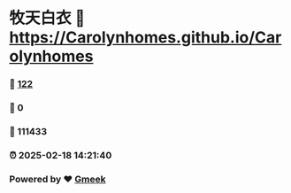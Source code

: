 # 牧天白衣 :link: https://Carolynhomes.github.io/Carolynhomes 
### :page_facing_up: [122](https://Carolynhomes.github.io/Carolynhomes/tag.html) 
### :speech_balloon: 0 
### :hibiscus: 111433 
### :alarm_clock: 2025-02-18 14:21:40 
### Powered by :heart: [Gmeek](https://github.com/Meekdai/Gmeek)
